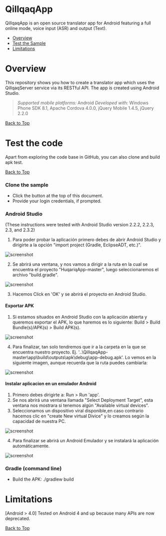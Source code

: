 # QillqaqApp


QillqaqApp is an open source translator app for Android featuring a full online mode, voice input (ASR) and output (Text).


<a id="top"></a>
* [Overview](#overview)
* [Test the Sample](#test-the-sample)
* [Limitations](#limitations)

# Overview

This repository shows you how to create a translator app which uses the QillqaqServer service via its RESTful API. The app is created using Android Studio.

> *Supported mobile platforms:* Android
> *Developed with:* Windows Phone SDK 8.1, Apache Cordova 4.0.0, jQuery Mobile 1.4.5, jQuery 2.2.0

[Back to Top](#top)


# Test the code

Apart from exploring the code base in GitHub, you can also clone and build apk test.

[Back to Top](#top)

### Clone the sample

*  Click the button at the top of this document.
*  Provide your login credentials, if prompted.

### Android Studio

(These instructions were tested with Android Studio version 2.2.2, 2.2.3, 2.3, and 2.3.2)

1. Para poder probar la aplicación primero debes de abrir Android Studio y dirigirte a la opción "import project (Gradle, EclipseADT, etc.)".

![screenshot](images/04.png)

2. Se abrirá una ventana, y nos vamos a dirigir a la ruta en la cual se encuentra el proyecto "HuqariqApp-master", luego seleccionaremos el archivo "build.gradle".

![screenshot](images/06.JPG)

3. Hacemos Click en 'OK' y se abrirá el proyecto en Android Studio.

#### Exportar APK

1. Si estamos situados en Android Studio con la aplicación abierta y queremos exportar el APK, lo que haremos es lo siguiente: Build > Build Bundle(s)/APK(s) > Build APK(s).

![screenshot](images/08.jpg)

4. Para finalizar, tan solo tendremos que ir a la carpeta en la que se encuentra nuestro proyecto. Ej. '..\QillqaqApp-master\app\build\outputs\apk\debug\app-debug.apk'. Lo vemos en la siguiente imagen, aunque recuerda que la ruta puedes cambiarla:

![screenshot](images/12.jpg)

#### Instalar aplicacion en un emulador Android

1. Primero debes dirigirte a: Run > Run 'app'.
2. Se nos abrirá una ventana llamada "Select Deployment Target", esta ventana nos mostrara si tenemos algún "Available virtual devices".
3. Seleccionamos un dispositivo viral disponible,en caso contrario hacemos clic en "create New virtual Divice" y lo creamos según la capacidad de nuestra PC.

![screenshot](images/07.JPG)

4. Para finalizar se abrirá un Android Emulador y se instalará la aplicación automáticamente.

![screenshot](images/11.jpg)



### Gradle (command line)

*  Build the APK: ./gradlew build


# Limitations

[Android > 4.0] Tested on Android 4 and up because many APIs are now deprecated.

[Back to Top](#top)
